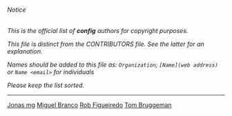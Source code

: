 ###### Notice

*This is the official list of **config** authors for copyright purposes.*

*This file is distinct from the CONTRIBUTORS file. See the latter for an
explanation.*

*Names should be added to this file as: `Organization`;
`[Name](web address)` or `Name <email>` for individuals*

*Please keep the list sorted.*

* * *

[Jonas mg](github.com/kless)
[Miguel Branco](github.com/msbranco)
[Rob Figueiredo](github.com/robfig)
[Tom Bruggeman](github.com/tmbrggmn)


